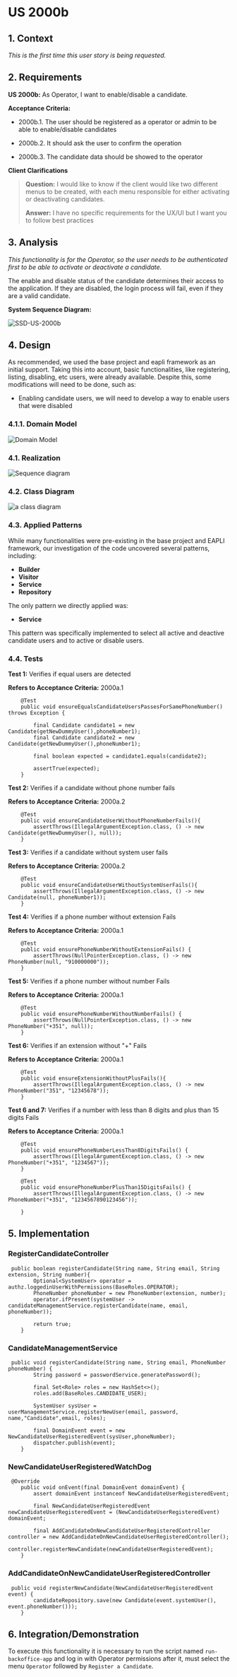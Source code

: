 # US 2000b

## 1. Context

*This is the first time this user story is being requested.*

## 2. Requirements

**US 2000b:** As Operator, I want to enable/disable a candidate.

**Acceptance Criteria:**

- 2000b.1. The user should be registered as a operator or admin to be able to enable/disable candidates

- 2000b.2. It should ask the user to confirm the operation

- 2000b.3. The candidate data should be showed to the operator


**Client Clarifications**

> **Question:** I would like to know if the client would like two different menus to be created, with each menu responsible for either activating or deactivating candidates.
>
> **Answer:** I have no specific requirements for the UX/UI but I want you to follow best practices

## 3. Analysis

*This functionality is for the Operator, so the user needs to be authenticated first to be able to activate or deactivate a candidate.*

The enable and disable status of the candidate determines their access to the application. If they are disabled, the login process will fail, even if they are a valid candidate.

**System Sequence Diagram:**

![SSD-US-2000b](ssd/ssd-us-2000b.svg)

## 4. Design
As recommended, we used the base project and eapli framework as an initial support. Taking this into account, basic
functionalities, like registering, listing, disabling, etc users, were already available. Despite this, some
modifications will
need to be done, such as:

* Enabling candidate users, we will need to develop a way to enable users that were disabled
### 4.1.1. Domain Model
![Domain Model](dm/domain-model-us-2000b.svg)

### 4.1. Realization

![Sequence diagram](sd/sd-us-2000b.svg)

### 4.2. Class Diagram

![a class diagram](cd/cd-us-2000b.svg)

### 4.3. Applied Patterns
While many functionalities were pre-existing in the base project and EAPLI framework, our investigation of the code
uncovered several patterns, including:

* **Builder**
* **Visitor**
* **Service**
* **Repository**

The only pattern we directly applied was:

* **Service**

This pattern was specifically implemented to select all active and deactive candidate users and to active or disable users.

### 4.4. Tests

**Test 1:** Verifies if equal users are detected

**Refers to Acceptance Criteria:** 2000a.1

````
    @Test
    public void ensureEqualsCandidateUsersPassesForSamePhoneNumber() throws Exception {

        final Candidate candidate1 = new Candidate(getNewDummyUser(),phoneNumber1);
        final Candidate candidate2 = new Candidate(getNewDummyUser(),phoneNumber1);

        final boolean expected = candidate1.equals(candidate2);

        assertTrue(expected);
    }
````
**Test 2:** Verifies if a candidate without phone number fails

**Refers to Acceptance Criteria:** 2000a.2

````
    @Test
    public void ensureCandidateUserWithoutPhoneNumberFails(){
        assertThrows(IllegalArgumentException.class, () -> new Candidate(getNewDummyUser(), null));
    }
````
**Test 3:** Verifies if a candidate without system user fails

**Refers to Acceptance Criteria:** 2000a.2

````
    @Test
    public void ensureCandidateUserWithoutSystemUserFails(){
        assertThrows(IllegalArgumentException.class, () -> new Candidate(null, phoneNumber1));
    }
````
**Test 4:** Verifies if a phone number without extension Fails

**Refers to Acceptance Criteria:** 2000a.1

````
    @Test
    public void ensurePhoneNumberWithoutExtensionFails() {
        assertThrows(NullPointerException.class, () -> new PhoneNumber(null, "910000000"));
    }
````
**Test 5:** Verifies if a phone number without number Fails

**Refers to Acceptance Criteria:** 2000a.1

````
    @Test
    public void ensurePhoneNumberWithoutNumberFails() {
        assertThrows(NullPointerException.class, () -> new PhoneNumber("+351", null));
    }
````

**Test 6:** Verifies if an extension without "+" Fails

**Refers to Acceptance Criteria:** 2000a.1

````
    @Test
    public void ensureExtensionWithoutPlusFails(){
        assertThrows(IllegalArgumentException.class, () -> new PhoneNumber("351", "12345678"));
    }
````

**Test 6 and 7:** Verifies if a number with less than 8 digits and plus than 15 digits Fails

**Refers to Acceptance Criteria:** 2000a.1

````
    @Test
    public void ensurePhoneNumberLessThan8DigitsFails() {
        assertThrows(IllegalArgumentException.class, () -> new PhoneNumber("+351", "1234567"));
    }
    
    @Test
    public void ensurePhoneNumberPlusThan15DigitsFails() {
        assertThrows(IllegalArgumentException.class, () -> new PhoneNumber("+351", "1234567890123456"));

    }
````
## 5. Implementation

### RegisterCandidateController

```
 public boolean registerCandidate(String name, String email, String extension, String number){
        Optional<SystemUser> operator = authz.loggedinUserWithPermissions(BaseRoles.OPERATOR);
        PhoneNumber phoneNumber = new PhoneNumber(extension, number);
        operator.ifPresent(systemUser -> candidateManagementService.registerCandidate(name, email, phoneNumber));

        return true;
    }
```
### CandidateManagementService

```
 public void registerCandidate(String name, String email, PhoneNumber phoneNumber) {
        String password = passwordService.generatePassword();

        final Set<Role> roles = new HashSet<>();
        roles.add(BaseRoles.CANDIDATE_USER);

        SystemUser sysUser = userManagementService.registerNewUser(email, password, name,"Candidate",email, roles);

        final DomainEvent event = new NewCandidateUserRegisteredEvent(sysUser,phoneNumber);
        dispatcher.publish(event);
    }
```
### NewCandidateUserRegisteredWatchDog

```
 @Override
    public void onEvent(final DomainEvent domainEvent) {
        assert domainEvent instanceof NewCandidateUserRegisteredEvent;

        final NewCandidateUserRegisteredEvent newCandidateUserRegisteredEvent = (NewCandidateUserRegisteredEvent) domainEvent;

        final AddCandidateOnNewCandidateUserRegisteredController controller = new AddCandidateOnNewCandidateUserRegisteredController();
        controller.registerNewCandidate(newCandidateUserRegisteredEvent);
    }
```
### AddCandidateOnNewCandidateUserRegisteredController

```
 public void registerNewCandidate(NewCandidateUserRegisteredEvent event) {
        candidateRepository.save(new Candidate(event.systemUser(), event.phoneNumber()));
    }
```
## 6. Integration/Demonstration
To execute this functionality it is necessary to run the script named `run-backoffice-app` and log in with Operator permissions
after it, must select the menu `Operator` followed by `Register a Candidate`.


